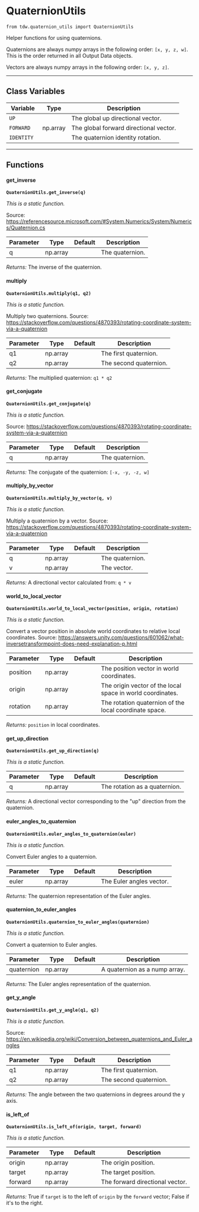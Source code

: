 # QuaternionUtils

`from tdw.quaternion_utils import QuaternionUtils`

Helper functions for using quaternions.

Quaternions are always numpy arrays in the following order: `[x, y, z, w]`.
This is the order returned in all Output Data objects.

Vectors are always numpy arrays in the following order: `[x, y, z]`.

***

## Class Variables

| Variable | Type | Description |
| --- | --- | --- |
| `UP ` |  | The global up directional vector. |
| `FORWARD` | np.array | The global forward directional vector. |
| `IDENTITY ` |  | The quaternion identity rotation. |

***

## Functions

#### get_inverse

**`QuaternionUtils.get_inverse(q)`**

_This is a static function._

Source: https://referencesource.microsoft.com/#System.Numerics/System/Numerics/Quaternion.cs


| Parameter | Type | Default | Description |
| --- | --- | --- | --- |
| q |  np.array |  | The quaternion. |

_Returns:_  The inverse of the quaternion.

#### multiply

**`QuaternionUtils.multiply(q1, q2)`**

_This is a static function._

Multiply two quaternions.
Source: https://stackoverflow.com/questions/4870393/rotating-coordinate-system-via-a-quaternion

| Parameter | Type | Default | Description |
| --- | --- | --- | --- |
| q1 |  np.array |  | The first quaternion. |
| q2 |  np.array |  | The second quaternion. |

_Returns:_  The multiplied quaternion: `q1 * q2`

#### get_conjugate

**`QuaternionUtils.get_conjugate(q)`**

_This is a static function._

Source: https://stackoverflow.com/questions/4870393/rotating-coordinate-system-via-a-quaternion


| Parameter | Type | Default | Description |
| --- | --- | --- | --- |
| q |  np.array |  | The quaternion. |

_Returns:_  The conjugate of the quaternion: `[-x, -y, -z, w]`

#### multiply_by_vector

**`QuaternionUtils.multiply_by_vector(q, v)`**

_This is a static function._

Multiply a quaternion by a vector.
Source: https://stackoverflow.com/questions/4870393/rotating-coordinate-system-via-a-quaternion


| Parameter | Type | Default | Description |
| --- | --- | --- | --- |
| q |  np.array |  | The quaternion. |
| v |  np.array |  | The vector. |

_Returns:_  A directional vector calculated from: `q * v`

#### world_to_local_vector

**`QuaternionUtils.world_to_local_vector(position, origin, rotation)`**

_This is a static function._

Convert a vector position in absolute world coordinates to relative local coordinates.
Source: https://answers.unity.com/questions/601062/what-inversetransformpoint-does-need-explanation-p.html


| Parameter | Type | Default | Description |
| --- | --- | --- | --- |
| position |  np.array |  | The position vector in world coordinates. |
| origin |  np.array |  | The origin vector of the local space in world coordinates. |
| rotation |  np.array |  | The rotation quaternion of the local coordinate space. |

_Returns:_  `position` in local coordinates.

#### get_up_direction

**`QuaternionUtils.get_up_direction(q)`**

_This is a static function._


| Parameter | Type | Default | Description |
| --- | --- | --- | --- |
| q |  np.array |  | The rotation as a quaternion. |

_Returns:_  A directional vector corresponding to the "up" direction from the quaternion.

#### euler_angles_to_quaternion

**`QuaternionUtils.euler_angles_to_quaternion(euler)`**

_This is a static function._

Convert Euler angles to a quaternion.


| Parameter | Type | Default | Description |
| --- | --- | --- | --- |
| euler |  np.array |  | The Euler angles vector. |

_Returns:_  The quaternion representation of the Euler angles.

#### quaternion_to_euler_angles

**`QuaternionUtils.quaternion_to_euler_angles(quaternion)`**

_This is a static function._

Convert a quaternion to Euler angles.


| Parameter | Type | Default | Description |
| --- | --- | --- | --- |
| quaternion |  np.array |  | A quaternion as a nump array. |

_Returns:_  The Euler angles representation of the quaternion.

#### get_y_angle

**`QuaternionUtils.get_y_angle(q1, q2)`**

_This is a static function._

Source: https://en.wikipedia.org/wiki/Conversion_between_quaternions_and_Euler_angles


| Parameter | Type | Default | Description |
| --- | --- | --- | --- |
| q1 |  np.array |  | The first quaternion. |
| q2 |  np.array |  | The second quaternion. |

_Returns:_  The angle between the two quaternions in degrees around the y axis.

#### is_left_of

**`QuaternionUtils.is_left_of(origin, target, forward)`**

_This is a static function._


| Parameter | Type | Default | Description |
| --- | --- | --- | --- |
| origin |  np.array |  | The origin position. |
| target |  np.array |  | The target position. |
| forward |  np.array |  | The forward directional vector. |

_Returns:_  True if `target` is to the left of `origin` by the `forward` vector; False if it's to the right.

